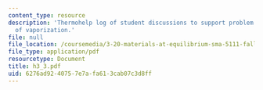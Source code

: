 ```yaml
---
content_type: resource
description: 'Thermohelp log of student discussions to support problem sets: Enthalpy
  of vaporization.'
file: null
file_location: /coursemedia/3-20-materials-at-equilibrium-sma-5111-fall-2003/6276ad9240757e7afa613cab07c3d8ff_h3_3.pdf
file_type: application/pdf
resourcetype: Document
title: h3_3.pdf
uid: 6276ad92-4075-7e7a-fa61-3cab07c3d8ff
---
```

